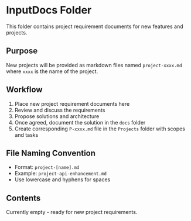 # InputDocs Folder

This folder contains project requirement documents for new features and projects.

## Purpose

New projects will be provided as markdown files named `project-xxxx.md` where `xxxx` is the name of the project.

## Workflow

1. Place new project requirement documents here
2. Review and discuss the requirements
3. Propose solutions and architecture
4. Once agreed, document the solution in the `docs` folder
5. Create corresponding `P-xxxx.md` file in the `Projects` folder with scopes and tasks

## File Naming Convention

- Format: `project-[name].md`
- Example: `project-api-enhancement.md`
- Use lowercase and hyphens for spaces

## Contents

Currently empty - ready for new project requirements.
